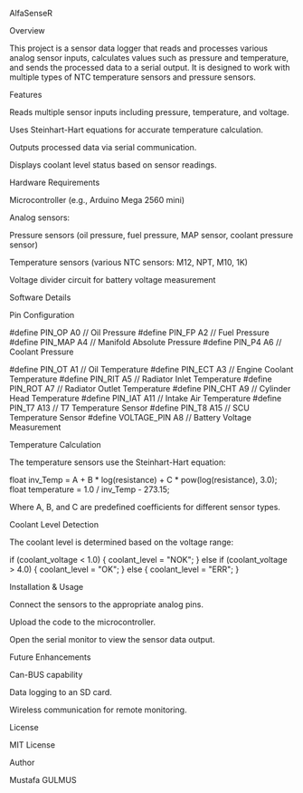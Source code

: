 AlfaSenseR

Overview

This project is a sensor data logger that reads and processes various analog sensor inputs, calculates values such as pressure and temperature, and sends the processed data to a serial output. It is designed to work with multiple types of NTC temperature sensors and pressure sensors.

Features

Reads multiple sensor inputs including pressure, temperature, and voltage.

Uses Steinhart-Hart equations for accurate temperature calculation.

Outputs processed data via serial communication.

Displays coolant level status based on sensor readings.

Hardware Requirements

Microcontroller (e.g., Arduino Mega 2560 mini)

Analog sensors:

Pressure sensors (oil pressure, fuel pressure, MAP sensor, coolant pressure sensor)

Temperature sensors (various NTC sensors: M12, NPT, M10, 1K)

Voltage divider circuit for battery voltage measurement


Software Details

Pin Configuration

#define PIN_OP A0  // Oil Pressure
#define PIN_FP A2  // Fuel Pressure
#define PIN_MAP A4 // Manifold Absolute Pressure
#define PIN_P4 A6  // Coolant Pressure

#define PIN_OT A1  // Oil Temperature
#define PIN_ECT A3 // Engine Coolant Temperature
#define PIN_RIT A5 // Radiator Inlet Temperature
#define PIN_ROT A7 // Radiator Outlet Temperature
#define PIN_CHT A9 // Cylinder Head Temperature
#define PIN_IAT A11 // Intake Air Temperature
#define PIN_T7 A13 // T7 Temperature Sensor
#define PIN_T8 A15 // SCU Temperature Sensor
#define VOLTAGE_PIN A8 // Battery Voltage Measurement

Temperature Calculation

The temperature sensors use the Steinhart-Hart equation:

float inv_Temp = A + B * log(resistance) + C * pow(log(resistance), 3.0);
float temperature = 1.0 / inv_Temp - 273.15;

Where A, B, and C are predefined coefficients for different sensor types.

Coolant Level Detection

The coolant level is determined based on the voltage range:

if (coolant_voltage < 1.0) {
    coolant_level = "NOK";
} else if (coolant_voltage > 4.0) {
    coolant_level = "OK";
} else {
    coolant_level = "ERR";
}

Installation & Usage

Connect the sensors to the appropriate analog pins.

Upload the code to the microcontroller.

Open the serial monitor to view the sensor data output.

Future Enhancements

Can-BUS capability

Data logging to an SD card.

Wireless communication for remote monitoring.

License

MIT License

Author

Mustafa GULMUS

